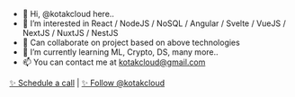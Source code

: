 - 👋 Hi, @kotakcloud here..
- 👀 I’m interested in React / NodeJS / NoSQL / Angular / Svelte / VueJS / NextJS / NuxtJS / NestJS
- 💞️ Can collaborate on project based on above technologies
- 🌱 I’m currently learning ML, Crypto, DS, many more..
- 📫 You can contact me at kotakcloud@gmail.com

<!---
kotakcloud/kotakcloud is a ✨ special ✨ repository because its `README.md` (this file) appears on your GitHub profile.
You can click the Preview link to take a look at your changes.
--->



<a href="https://calendly.com/kotakcloud/30min">
✨ Schedule a call</a>
|
<a href="https://twitter.com/kotakcloud?ref_src=twsrc%5Etfw" class="twitter-follow-button" data-show-count="false">✨ Follow @kotakcloud</a>
